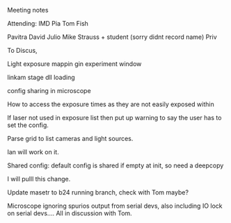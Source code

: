 Meeting notes

Attending: IMD
Pia
Tom Fish

Pavitra
David
Julio
Mike Strauss + student (sorry didnt record name)
Priv


To Discus,

Light exposure mappin gin experiment window

linkam stage dll loading

config sharing in microscope


How to access the exposure times as they are not easily exposed within

If laser not used in exposure list then put up warning to say the user has to set the config.

Parse grid to list cameras and light sources.

Ian will work on it.



Shared config: default config is shared if empty at init, so need a deepcopy

I will pulll this change.

Update masetr to b24 running branch, check with Tom maybe?


Microscope ignoring spurios output from serial devs, also including IO lock on serial devs.... All in discussion with Tom.







